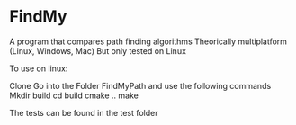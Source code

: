 FindMy
======

A program that compares path finding algorithms
Theorically multiplatform (Linux, Windows, Mac) But only tested on Linux

To use on linux:

Clone
Go into the Folder FindMyPath and use the following commands
Mkdir build
cd build
cmake ..
make


The tests can be found  in the test folder
